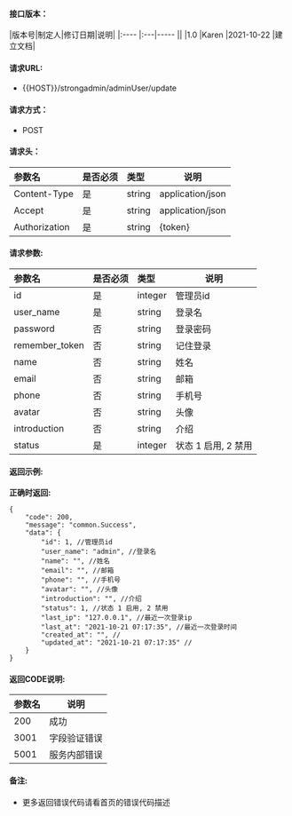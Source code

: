 #### 接口版本：

|版本号|制定人|修订日期|说明|
|:----    |:---|-----   ||
|1.0 |Karen  |2021-10-22 |建立文档|

#### 请求URL:

- {{HOST}}/strongadmin/adminUser/update

#### 请求方式：

- POST

#### 请求头：

|参数名|是否必须|类型|说明|
|:----    |:---|:----- |-----   |
|Content-Type |是  |string |application/json   |
|Accept |是  |string |application/json   |
|Authorization|是|string|{token}|

#### 请求参数:

|参数名|是否必须|类型|说明|
|:----    |:---|:----- |-----   |
|id |是  |integer |管理员id   |
|user_name |是  |string |登录名   |
|password |否  |string |登录密码   |
|remember_token |否  |string |记住登录   |
|name |否  |string |姓名   |
|email |否  |string |邮箱   |
|phone |否  |string |手机号   |
|avatar |否  |string |头像   |
|introduction |否  |string |介绍   |
|status |是  |integer |状态 1 启用, 2 禁用   |

#### 返回示例:

**正确时返回:**

```
{
    "code": 200,
    "message": "common.Success",
    "data": {
        "id": 1, //管理员id
        "user_name": "admin", //登录名
        "name": "", //姓名
        "email": "", //邮箱
        "phone": "", //手机号
        "avatar": "", //头像
        "introduction": "", //介绍
        "status": 1, //状态 1 启用, 2 禁用
        "last_ip": "127.0.0.1", //最近一次登录ip
        "last_at": "2021-10-21 07:17:35", //最近一次登录时间
        "created_at": "", //
        "updated_at": "2021-10-21 07:17:35" //
    }
}
```

#### 返回CODE说明:

|参数名|说明|
|:----- |----- |
|200 |成功  |
|3001 |字段验证错误  |
|5001|服务内部错误|

#### 备注:

- 更多返回错误代码请看首页的错误代码描述